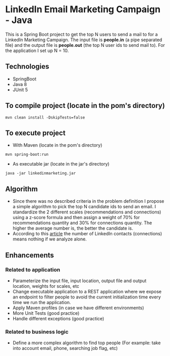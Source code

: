 # LinkedIn Email Marketing Campaign - Java

This is a Spring Boot project to get the top N users to send a mail to for a LinkedIn Marketing Campaign. The input file is **people.in** (a pipe separated file) and the output file is **people.out** (the top N user ids to send mail to). For the application I set up N = 10.


## Technologies
- SpringBoot
- Java 8
- JUnit 5


## To compile project (locate in the pom's directory)
```
mvn clean install -DskipTests=false
```


## To execute project

* With Maven (locate in the pom's directory)

```
mvn spring-boot:run
```

* As executable jar (locate in the jar's directory)

```
java -jar linkedinmarketing.jar
```


## Algorithm
- Since there was no described criteria in the problem definition I propose a simple algorithm to pick the top N candidate ids to send an email. I standardize the 2 different scales (recommendations and connections) using a z-score formula and then assign a weight of 70% for recommendations quantity and 30% for connections quantity. The higher the average number is, the better the candidate is. 
- According to this [article](https://www.forbes.com/sites/dailymuse/2015/01/12/having-500-linkedin-contacts-means-nothing-unless/#6d49066d5774) the number of LinkedIn contacts (connections) means nothing if we analyze alone.


## Enhancements

### Related to application
- Parameterize the input file, input location, output file and output location, weights for scales, etc
- Change executable application to a REST application where we expose an endpoint to filter people to avoid the current initialization time every time we run the application.
- Apply Maven profiles (in case we have different environments)
- More Unit Tests (good practice)
- Handle different exceptions (good practice)

### Related to business logic
- Define a more complex algorithm to find top people (For example: take into account email, phone, searching job flag, etc)
